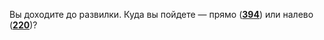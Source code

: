 Вы доходите до развилки. Куда вы пойдете — прямо ([**394**](#n_394)) или налево ([**220**](#n_220))?

